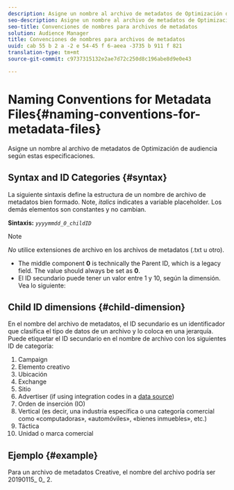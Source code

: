 ```yaml
---
description: Asigne un nombre al archivo de metadatos de Optimización de audiencia según estas especificaciones.
seo-description: Asigne un nombre al archivo de metadatos de Optimización de audiencia según estas especificaciones.
seo-title: Convenciones de nombres para archivos de metadatos
solution: Audience Manager
title: Convenciones de nombres para archivos de metadatos
uuid: cab 55 b 2 a -2 e 54-45 f 6-aeea -3735 b 911 f 821
translation-type: tm+mt
source-git-commit: c9737315132e2ae7d72c250d8c196abe8d9e0e43

---
```



# Naming Conventions for Metadata Files{#naming-conventions-for-metadata-files}

Asigne un nombre al archivo de metadatos de Optimización de audiencia según estas especificaciones.

## Syntax and ID Categories {#syntax}

La siguiente sintaxis define la estructura de un nombre de archivo de metadatos bien formado. Note, *italics* indicates a variable placeholder. Los demás elementos son constantes y no cambian.

**Sintaxis:** *`yyyymmdd_0_childID`*

>[!NOTE]
>
>*No* utilice extensiones de archivo en los archivos de metadatos (.txt u otro).

<!--In the name syntax, you'll notice a parent ID variable. Don't confuse it with the parent ID used in the [metadata file contents](../../../reporting/audience-optimization-reports/metadata-files-intro/metadata-file-contents.md). These 2 variables seem similar, but they represent different things:-->

* The middle component **0** is technically the Parent ID, which is a legacy field. The value should always be set as **0**.
* El ID secundario puede tener un valor entre 1 y 10, según la dimensión. Vea lo siguiente:

## Child ID dimensions {#child-dimension}

En el nombre del archivo de metadatos, el ID secundario es un identificador que clasifica el tipo de datos de un archivo y lo coloca en una jerarquía. Puede etiquetar el ID secundario en el nombre de archivo con los siguientes ID de categoría:

1. Campaign
1. Elemento creativo
1. Ubicación
1. Exchange
1. Sitio
1. Advertiser (if using integration codes in a [data source](../../../features/manage-datasources.md#details))
1. Orden de inserción (IO)
1. Vertical (es decir, una industria específica o una categoría comercial como «computadoras», «automóviles», «bienes inmuebles», etc.)
1. Táctica
1. Unidad o marca comercial

## Ejemplo {#example}

Para un archivo de metadatos Creative, el nombre del archivo podría ser 20190115_ 0_ 2.

<!--Let's take a look at how you would use these IDs in a metadata file name. As an example, say your data file consists of campaign creatives. In this case, the campaign is a parent object and the creatives are child objects because they belong to, or are contained by, the campaign. As a result, you'd choose the following IDs for the metadata file name:

* Parent ID: `1` 
* Child ID: `2`

Your metadata file name would look like this: `20150827_1_2`

Sometimes, you might have data that does not belong to a parent object. Whenever this is the case, select ID 0 for the parent ID. In this case, your file title would look like this: `20150827_0_2`. -->
